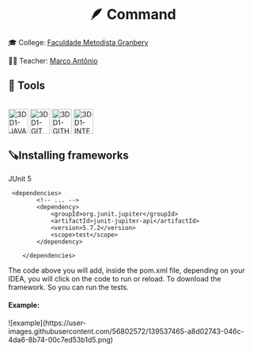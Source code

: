 <h1 align="center">🪶 Command</h1>

🎓 College: [Faculdade Metodista Granbery](http://granbery.edu.br/)

👨‍🏫 Teacher: [Marco Antônio](https://github.com/marcoaparaujo)

<h2>🧰 Tools</h2>

<div style="display: inline_block"><br>
  <img align="center" alt="3DD1-JAVA" height="50" width="40" src="https://cdn.jsdelivr.net/gh/devicons/devicon/icons/java/java-original.svg">
  <img align="center" alt="3DD1-GIT" height="50" width="40" src="https://cdn.jsdelivr.net/gh/devicons/devicon/icons/git/git-original.svg">
  <img align="center" alt="3DD1-GITHUB" height="50" width="40" src="https://cdn.jsdelivr.net/gh/devicons/devicon/icons/github/github-original.svg">
  <img align="center" alt="3DD1-INTELLIJ" height="50" width="40" src="https://cdn.jsdelivr.net/gh/devicons/devicon/icons/intellij/intellij-original.svg">
</div>

<h2>🪚Installing frameworks</h2>

JUnit 5
```POM
 <dependencies>
        <!-- ... -->
        <dependency>
            <groupId>org.junit.jupiter</groupId>
            <artifactId>junit-jupiter-api</artifactId>
            <version>5.7.2</version>
            <scope>test</scope>
        </dependency>

    </dependencies>
```

The code above you will add, inside the pom.xml file, depending on your IDEA, you will click on the code to run or reload. To download the framework. So you can run the tests.
<h4>Example:</h4>
![example](https://user-images.githubusercontent.com/56802572/139537465-a8d02743-046c-4da6-8b74-00c7ed53b1d5.png)